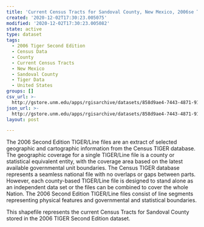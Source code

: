 ```yaml
---
title: 'Current Census Tracts for Sandoval County, New Mexico, 2006se TIGER'
created: '2020-12-02T17:30:23.005075'
modified: '2020-12-02T17:30:23.005082'
state: active
type: dataset
tags:
  - 2006 Tiger Second Edition
  - Census Data
  - County
  - Current Census Tracts
  - New Mexico
  - Sandoval County
  - Tiger Data
  - United States
groups: []
csv_url: >-
  http://gstore.unm.edu/apps/rgisarchive/datasets/858d9ae4-7443-4871-914e-e8860b5184c0/tgr2006se_sand_trtcu.derived.csv
json_url: >-
  http://gstore.unm.edu/apps/rgisarchive/datasets/858d9ae4-7443-4871-914e-e8860b5184c0/tgr2006se_sand_trtcu.derived.json
layout: post

---
```

The 2006 Second Edition TIGER/Line files are an extract of selected geographic and cartographic information from the Census TIGER database.  The geographic coverage for a single TIGER/Line file is a county or statistical equivalent entity, with the coverage area based on the latest available governmental unit boundaries. The Census TIGER database represents a seamless national file with no overlaps or gaps between parts.  However, each county-based TIGER/Line file is designed to stand alone as an independent data set or the files can be combined to cover the whole Nation.  The 2006 Second Edition  TIGER/Line files consist of line segments representing physical features and governmental and statistical boundaries.  

This shapefile represents the current Census Tracts for Sandoval County stored in the 2006 TIGER Second Edition dataset.
